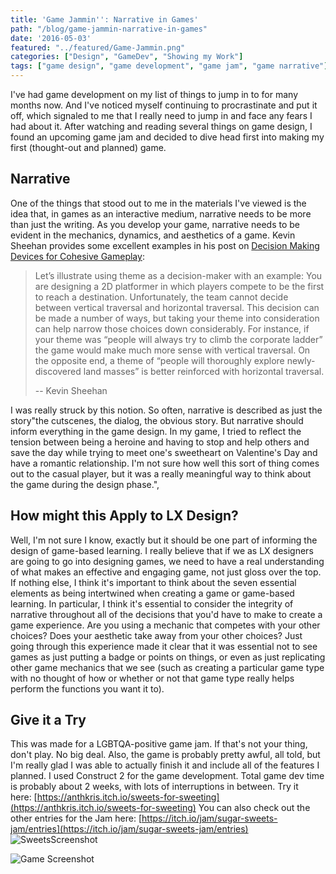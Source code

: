 ```yaml
---
title: 'Game Jammin'': Narrative in Games'
path: "/blog/game-jammin-narrative-in-games"
date: '2016-05-03'
featured: "../featured/Game-Jammin.png"
categories: ["Design", "GameDev", "Showing my Work"]
tags: ["game design", "game development", "game jam", "game narrative"]
---
```


I've had game development on my list of things to jump in to for many months now. And I've noticed myself continuing to procrastinate and put it off, which signaled to me that I really need to jump in and face any fears I had about it. After watching and reading several things on game design, I found an upcoming game jam and decided to dive head first into making my first (thought-out and planned) game.

## Narrative

One of the things that stood out to me in the materials I've viewed is the idea that, in games as an interactive medium, narrative needs to be more than just the writing. As you develop your game, narrative needs to be evident in the mechanics, dynamics, and aesthetics of a game. Kevin Sheehan provides some excellent examples in his post on [Decision Making Devices for Cohesive Gameplay](https://gamedesignstrategies.wordpress.com/tag/core-aesthetic/):

> Let’s illustrate using theme as a decision-maker with an example: You are designing a 2D platformer in which players compete to be the first to reach a destination. Unfortunately, the team cannot decide between vertical traversal and horizontal traversal. This decision can be made a number of ways, but taking your theme into consideration can help narrow those choices down considerably. For instance, if your theme was “people will always try to climb the corporate ladder” the game would make much more sense with vertical traversal. On the opposite end, a theme of “people will thoroughly explore newly-discovered land masses” is better reinforced with horizontal traversal.
>
> -- Kevin Sheehan

I was really struck by this notion. So often, narrative is described as just the story"the cutscenes, the dialog, the obvious story. But narrative should inform everything in the game design. In my game, I tried to reflect the tension between being a heroine and having to stop and help others and save the day while trying to meet one's sweetheart on Valentine's Day and have a romantic relationship. I'm not sure how well this sort of thing comes out to the casual player, but it was a really meaningful way to think about the game during the design phase.",

## How might this Apply to LX Design?

Well, I'm not sure I know, exactly but it should be one part of informing the design of game-based learning. I really believe that if we as LX designers are going to go into designing games, we need to have a real understanding of what makes an effective and engaging game, not just gloss over the top. If nothing else, I think it's important to think about the seven essential elements as being intertwined when creating a game or game-based learning. In particular, I think it's essential to consider the integrity of narrative throughout all of the decisions that you'd have to make to create a game experience. Are you using a mechanic that competes with your other choices? Does your aesthetic take away from your other choices? Just going through this experience made it clear that it was essential not to see games as just putting a badge or points on things, or even as just replicating other game mechanics that we see (such as creating a particular game type with no thought of how or whether or not that game type really helps perform the functions you want it to).

## Give it a Try

This was made for a LGBTQA-positive game jam. If that's not your thing, don't play. No big deal. Also, the game is probably pretty awful, all told, but I'm really glad I was able to actually finish it and include all of the features I planned. I used Construct 2 for the game development. Total game dev time is probably about 2 weeks, with lots of interruptions in between. Try it here: [https://anthkris.itch.io/sweets-for-sweeting](https://anthkris.itch.io/sweets-for-sweeting) You can also check out the other entries for the Jam here: [https://itch.io/jam/sugar-sweets-jam/entries](https://itch.io/jam/sugar-sweets-jam/entries) ![SweetsScreenshot](/blog/wp-content/uploads/2016/04/SweetsScreenshot-1.png)

<img
    sizes="(max-width: 810px) 100vw, 810px"
    srcset="https://res.cloudinary.com/dhdaswa6t/image/upload/f_auto,q_60,w_203/v1530682145/blog/SweetsScreenshot-1.png203w,
            https://res.cloudinary.com/dhdaswa6t/image/upload/f_auto,q_60,w_405/v1530682145/blog/SweetsScreenshot-1.png 405w,
            https://res.cloudinary.com/dhdaswa6t/image/upload/f_auto,q_60,w_810/v1530682145/blog/SweetsScreenshot-1.png 810w,
            https://res.cloudinary.com/dhdaswa6t/image/upload/f_auto,q_60,w_1215/v1530682145/blog/SweetsScreenshot-1.png 1215w"
    src="https://res.cloudinary.com/dhdaswa6t/image/upload/f_auto,q_60,w_810/v1530682145/blog/SweetsScreenshot-1.png"
    alt="Game Screenshot" />
